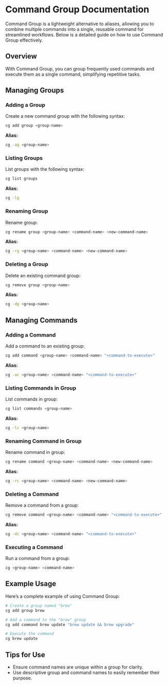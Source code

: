 # Command Group Documentation

Command Group is a lightweight alternative to aliases, allowing you to combine multiple commands into a single, reusable command for streamlined workflows. Below is a detailed guide on how to use Command Group effectively.

## Overview

With Command Group, you can group frequently used commands and execute them as a single command, simplifying repetitive tasks.

## Managing Groups

### Adding a Group
Create a new command group with the following syntax:

```bash
cg add group <group-name>
```

**Alias:**
```bash
cg -ag <group-name>
```

### Listing Groups
List groups with the following syntax:

```bash
cg list groups
```

**Alias:**
```bash
cg -lg
```

### Renaming Group
Rename group:

```bash
cg rename group <group-name> <command-name> <new-command-name>
```

**Alias:**
```bash
cg -rg <group-name> <command-name> <new-command-name>
```

### Deleting a Group
Delete an existing command group:

```bash
cg remove group <group-name>
```

**Alias:**
```bash
cg -dg <group-name>
```

## Managing Commands

### Adding a Command
Add a command to an existing group:

```bash
cg add command <group-name> <command-name> "<command-to-execute>"
```

**Alias:**
```bash
cg -ac <group-name> <command-name> "<command-to-execute>"
```

### Listing Commands in Group
List commands in group:

```bash
cg list commands <group-name>
```

**Alias:**
```bash
cg -lc <group-name>
```

### Renaming Command in Group
Rename command in group:

```bash
cg rename command <group-name> <command-name> <new-command-name>
```

**Alias:**
```bash
cg -rc <group-name> <command-name> <new-command-name>
```

### Deleting a Command
Remove a command from a group:

```bash
cg remove command <group-name> <command-name> "<command-to-execute>"
```

**Alias:**
```bash
cg -dc <group-name> <command-name> "<command-to-execute>"
```

### Executing a Command
Run a command from a group:

```bash
cg <group-name> <command-name>
```

## Example Usage

Here’s a complete example of using Command Group:

```bash
# Create a group named "brew"
cg add group brew

# Add a command to the "brew" group
cg add command brew update "brew update && brew upgrade"

# Execute the command
cg brew update
```

## Tips for Use
- Ensure command names are unique within a group for clarity.
- Use descriptive group and command names to easily remember their purpose.
